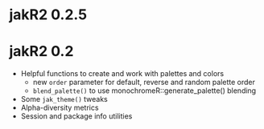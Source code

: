 # jakR2 0.2.5

# jakR2 0.2

* Helpful functions to create and work with palettes and colors
	* new `order` parameter for default, reverse and random palette order
	* `blend_palette()` to use monochromeR::generate_palette() blending 
* Some `jak_theme()` tweaks
* Alpha-diversity metrics
* Session and package info utilities
